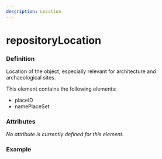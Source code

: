 ```yaml
---
description: Location
---
```


# repositoryLocation

### Definition

Location of the object, especially relevant for architecture and archaeological sites.

This element contains the following elements:

* placeID
* namePlaceSet

### Attributes

_No attribute is currently defined for this element._

### Example

```markup

```



